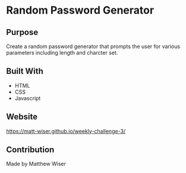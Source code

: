 # Random Password Generator

## Purpose
Create a random password generator that prompts the user for various parameters including length and charcter set.

## Built With
* HTML
* CSS
* Javascript

## Website
https://matt-wiser.github.io/weekly-challenge-3/

## Contribution
Made by Matthew Wiser
